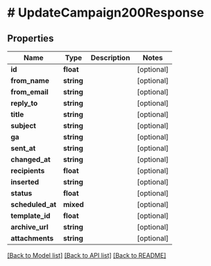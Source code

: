 # # UpdateCampaign200Response

## Properties

Name | Type | Description | Notes
------------ | ------------- | ------------- | -------------
**id** | **float** |  | [optional]
**from_name** | **string** |  | [optional]
**from_email** | **string** |  | [optional]
**reply_to** | **string** |  | [optional]
**title** | **string** |  | [optional]
**subject** | **string** |  | [optional]
**ga** | **string** |  | [optional]
**sent_at** | **string** |  | [optional]
**changed_at** | **string** |  | [optional]
**recipients** | **float** |  | [optional]
**inserted** | **string** |  | [optional]
**status** | **float** |  | [optional]
**scheduled_at** | **mixed** |  | [optional]
**template_id** | **float** |  | [optional]
**archive_url** | **string** |  | [optional]
**attachments** | **string** |  | [optional]

[[Back to Model list]](../../README.md#models) [[Back to API list]](../../README.md#endpoints) [[Back to README]](../../README.md)
